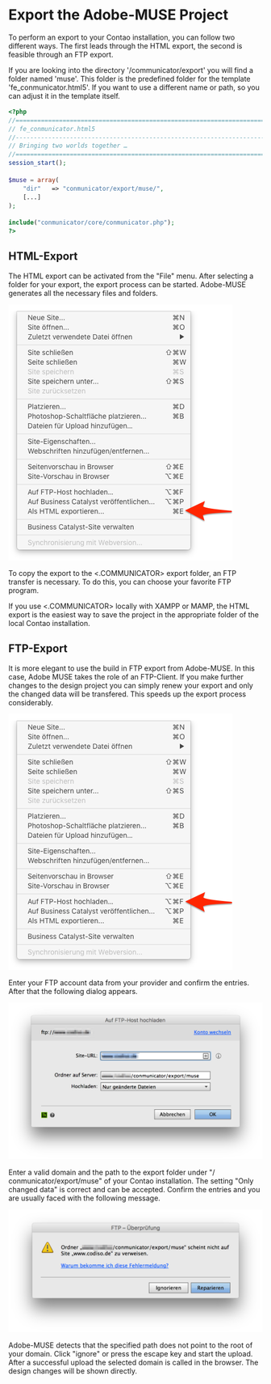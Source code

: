 # Export the Adobe-MUSE Project
To perform an export to your Contao installation, you can follow two different ways. The first leads through the HTML export, the second is feasible through an FTP export.

If you are looking into the directory '/communicator/export' you will find a folder named 'muse'. This folder is the predefined folder for the template 'fe_conmunicator.html5'. If you want to use a different name or path, so you can adjust it in the template itself.

```php
<?php
//==================================================================================
// fe_conmunicator.html5
//----------------------------------------------------------------------------------
// Bringing two worlds together …
//==================================================================================
session_start();

$muse = array(
	"dir"   => "conmunicator/export/muse/",
    [...]
);

include("conmunicator/core/conmunicator.php");
?>
```

## HTML-Export
The HTML export can be activated from the "File" menu. After selecting a folder for your export, the export process can be started. Adobe-MUSE generates all the necessary files and folders.

![](images/export/muse_menu_html_export.png)

To copy the export to the <.COMMUNICATOR> export folder, an FTP transfer is necessary. To do this, you can choose your favorite FTP program.

If you use <.COMMUNICATOR> locally with XAMPP or MAMP, the HTML export is the easiest way to save the project in the appropriate folder of the local Contao installation.

## FTP-Export
It is more elegant to use the build in FTP export from Adobe-MUSE. In this case, Adobe MUSE takes the role of an FTP-Client. If you make further changes to the design project you can simply renew your export and only the changed data will be transfered. This speeds up the export process considerably.

![](images/export/muse_menu_ftp_export.png)

Enter your FTP account data from your provider and confirm the entries. After that the following dialog appears.

![](images/export/ftp_daten.png)

Enter a valid domain and the path to the export folder under "/ conmunicator/export/muse" of your Contao installation. The setting "Only changed data" is correct and can be accepted. Confirm the entries and you are usually faced with the following message.

![](images/export/ftp-fehler.png)

Adobe-MUSE detects that the specified path does not point to the root of your domain. Click "ignore" or press the escape key and start the upload. After a successful upload the selected domain is called in the browser. The design changes will be shown directly.